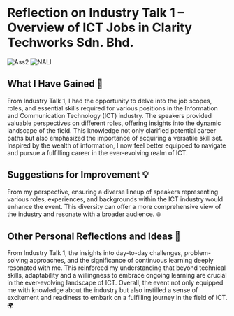 # Reflection on Industry Talk 1 – Overview of ICT Jobs in Clarity Techworks Sdn. Bhd.

![Ass2](https://github.com/amierazulaikha/ASSIGNMENT-2/assets/148413070/f37409bf-a0f6-43c8-94ff-49880154f3b7)
![NALI](https://github.com/amierazulaikha/ASSIGNMENT-2/assets/148413070/219f896c-5efc-45f2-97ba-861339d7e5e7)

## What I Have Gained 🚀
From Industry Talk 1, I had the opportunity to delve into the job scopes, roles, and essential skills required for various positions in the Information and Communication Technology (ICT) industry. The speakers provided valuable perspectives on different roles, offering insights into the dynamic landscape of the field. This knowledge not only clarified potential career paths but also emphasized the importance of acquiring a versatile skill set. Inspired by the wealth of information, I now feel better equipped to navigate and pursue a fulfilling career in the ever-evolving realm of ICT.

## Suggestions for Improvement 💡
From my perspective, ensuring a diverse lineup of speakers representing various roles, experiences, and backgrounds within the ICT industry would enhance the event. This diversity can offer a more comprehensive view of the industry and resonate with a broader audience. 🌐

## Other Personal Reflections and Ideas 🌟
From Industry Talk 1, the insights into day-to-day challenges, problem-solving approaches, and the significance of continuous learning deeply resonated with me. This reinforced my understanding that beyond technical skills, adaptability and a willingness to embrace ongoing learning are crucial in the ever-evolving landscape of ICT. Overall, the event not only equipped me with knowledge about the industry but also instilled a sense of excitement and readiness to embark on a fulfilling journey in the field of ICT. 🌍
